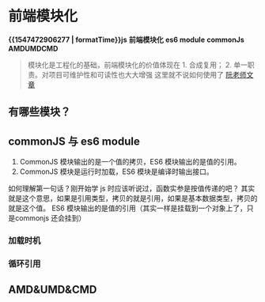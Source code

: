 # 前端模块化

<b class="update-time">{{1547472906277 | formatTime}}</b><b class='type'>js</b>
<b class='kw'>前端模块化</b> <b class='kw'>es6 module</b> <b class='kw'>commonJs</b> <b class='kw'>AMD</b><b class='kw'>UMD</b><b class='kw'>CMD</b>

> 模块化是工程化的基础，前端模块化的价值体现在 1. 合成复用； 2. 单一职责。对项目可维护性和可读性也大大增强
这里就不说如何使用了 [阮老师文章](http://es6.ruanyifeng.com/#docs/module)

## 有哪些模块？

## commonJS 与 es6 module

1. CommonJS 模块输出的是一个值的拷贝，ES6 模块输出的是值的引用。
2. CommonJS 模块是运行时加载，ES6 模块是编译时输出接口。

如何理解第一句话？刚开始学 js 时应该听说过，函数实参是按值传递的吧？
其实就是这个意思，如果是引用类型，拷贝的就是引用，如果是基本数据类型，拷贝的就是这个值。
ES6 模块输出的是值的引用（其实一样是挂载到一个对象上了，只是commonjs 还会挂到）

### 加载时机

### 循环引用

## AMD&UMD&CMD